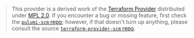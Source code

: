 > This provider is a derived work of the [Terraform Provider](https://github.com/PaloAltoNetworks/terraform-provider-scm)
> distributed under [MPL 2.0](https://www.mozilla.org/en-US/MPL/2.0/). If you encounter a bug or missing feature,
> first check the [`pulumi-scm` repo](https://github.com/pulumi/pulumi-scm/issues); however, if that doesn't turn up anything,
> please consult the source [`terraform-provider-scm` repo](https://github.com/PaloAltoNetworks/terraform-provider-scm/issues).
